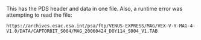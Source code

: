This has the PDS header and data in one file.  Also, a runtime error was attempting to read the file:
```
https://archives.esac.esa.int/psa/ftp/VENUS-EXPRESS/MAG/VEX-V-Y-MAG-4-V1.0/DATA/CAPTORBIT_S004/MAG_20060424_DOY114_S004_V1.TAB
```
